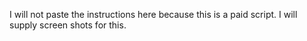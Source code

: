 I will not paste the instructions here because this is a paid script. I will supply screen shots for this.
